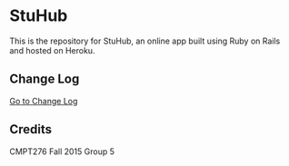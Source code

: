 # StuHub
This is the repository for StuHub, an online app built using Ruby on Rails and hosted on Heroku.

## Change Log
[Go to Change Log](StuHub/CHANGES.md)

## Credits
CMPT276 Fall 2015 Group 5
